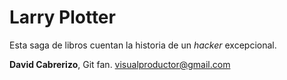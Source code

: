 # Larry Plotter

Esta saga de libros cuentan la historia de un *hacker* excepcional.

**David Cabrerizo**, Git fan.
visualproductor@gmail.com
